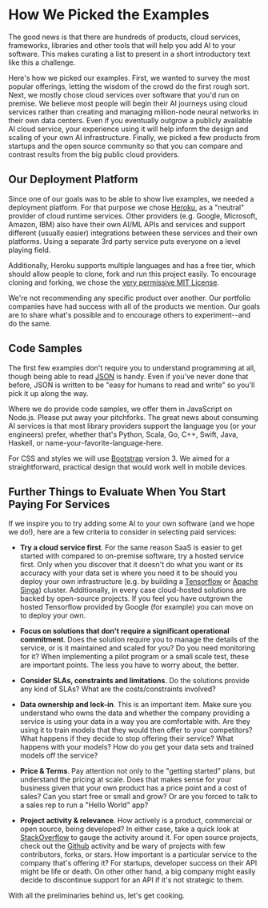 # How We Picked the Examples

The good news is that there are hundreds of products, cloud services, frameworks, libraries and other tools that will help you add AI to your software. This makes curating a list to present in a short introductory text like this a challenge.

Here's how we picked our examples. First, we wanted to survey the most popular offerings, letting the wisdom of the crowd do the first rough sort. Next, we mostly chose cloud services over software that you'd run on premise. We believe most people will begin their AI journeys using cloud services rather than creating and managing million-node neural networks in their own data centers. Even if you eventually outgrow a publicly available AI cloud service, your experience using it will help inform the design and scaling of your own AI infrastructure. Finally, we picked a few products from startups and the open source community so that you can compare and contrast results from the big public cloud providers.

## Our Deployment Platform

Since one of our goals was to be able to show live examples, we needed a deployment platform. For that purpose we chose [Heroku](http://www.heroku.com), as a "neutral" provider of cloud runtime services. Other providers (e.g. Google, Microsoft, Amazon, IBM) also have their own AI/ML APIs and services and support different (usually easier) integrations between these services and their own platforms. Using a separate 3rd party service puts everyone on a level playing field.

Additionally, Heroku supports multiple languages and has a free tier, which should allow people to clone, fork and run this project easily. To encourage cloning and forking, we chose the [very permissive MIT License](https://opensource.org/licenses/MIT).

We're not recommending any specific product over another. Our portfolio companies have had success with all of the products we mention. Our goals are to share what's possible and to encourage others to experiment--and do the same.

## Code Samples

The first few examples don't require you to understand programming at all, though being able to read [JSON](http://www.json.org/) is handy. Even if you've never done that before, JSON is written to be "easy for humans to read and write" so you'll pick it up along the way.

Where we do provide code samples, we offer them in JavaScript on Node.js. Please put away your pitchforks. The great news about consuming AI services is that most library providers support the language you (or your engineers) prefer, whether that's Python, Scala, Go, C++, Swift, Java, Haskell, or name-your-favorite-language-here.

For CSS and styles we will use [Bootstrap](http://getbootstrap.com) version 3. We aimed for a straightforward, practical design that would work well in mobile devices.

## Further Things to Evaluate When You Start Paying For Services

If we inspire you to try adding some AI to your own software (and we hope we do!), here are a few criteria to consider in selecting paid services:

* **Try a cloud service first**. For the same reason SaaS is easier to get started with compared to on-premise software, try a hosted service first. Only when you discover that it doesn't do what you want or its accuracy with your data set is where you need it to be should you deploy your own infrastructure (e.g. by building a [Tensorflow](https://www.tensorflow.org/) or [Apache Singa](https://singa.incubator.apache.org)) cluster. Additionally, in every case cloud-hosted solutions are backed by open-source projects. If you feel you have outgrown the hosted Tensorflow provided by Google (for example) you can move on to deploy your own.

* **Focus on solutions that don't require a significant operational commitment**. Does the solution require you to manage the details of the service, or is it maintained and scaled for you? Do you need monitoring for it? When implementing a pilot program or a small scale test, these are important points. The less you have to worry about, the better.

* **Consider SLAs, constraints and limitations**. Do the solutions provide any kind of SLAs? What are the costs/constraints involved?

* **Data ownership and lock-in**. This is an important item. Make sure you understand who owns the data and whether the company providing a service is using your data in a way you are comfortable with. Are they using it to train models that they would then offer to your competitors? What happens if they decide to stop offering their service? What happens with your models? How do you get your data sets and trained models off the service?

* **Price & Terms**. Pay attention not only to the "getting started" plans, but understand the pricing at scale. Does that makes sense for your business given that your own product has a price point and a cost of sales? Can you start free or small and grow? Or are you forced to talk to a sales rep to run a "Hello World" app?

* **Project activity & relevance**. How actively is a product, commercial or open source, being developed? In either case, take a quick look at [StackOverflow](http://www.stackoverflow.com/) to gauge the activity around it. For open source projects, check out the [Github](http://www.github.com/) activity and be wary of projects with few contributors, forks, or stars. How important is a particular service to the company that's offering it? For startups, developer success on their API might be life or death. On other other hand, a big company might easily decide to discontinue support for an API if it's not strategic to them.

With all the preliminaries behind us, let's get cooking.
